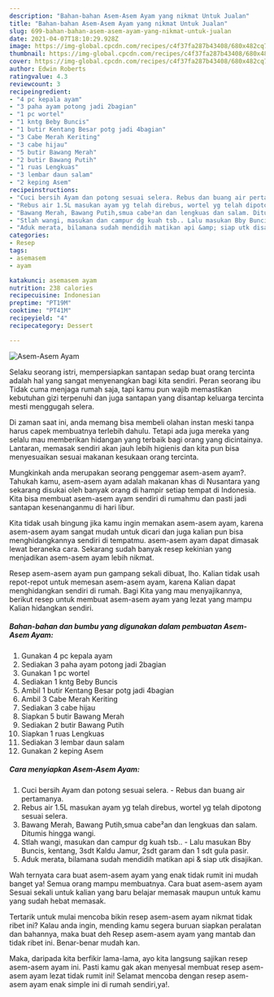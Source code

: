 ```yaml
---
description: "Bahan-bahan Asem-Asem Ayam yang nikmat Untuk Jualan"
title: "Bahan-bahan Asem-Asem Ayam yang nikmat Untuk Jualan"
slug: 699-bahan-bahan-asem-asem-ayam-yang-nikmat-untuk-jualan
date: 2021-04-07T18:10:29.928Z
image: https://img-global.cpcdn.com/recipes/c4f37fa287b43408/680x482cq70/asem-asem-ayam-foto-resep-utama.jpg
thumbnail: https://img-global.cpcdn.com/recipes/c4f37fa287b43408/680x482cq70/asem-asem-ayam-foto-resep-utama.jpg
cover: https://img-global.cpcdn.com/recipes/c4f37fa287b43408/680x482cq70/asem-asem-ayam-foto-resep-utama.jpg
author: Edwin Roberts
ratingvalue: 4.3
reviewcount: 3
recipeingredient:
- "4 pc kepala ayam"
- "3 paha ayam potong jadi 2bagian"
- "1 pc wortel"
- "1 kntg Beby Buncis"
- "1 butir Kentang Besar potg jadi 4bagian"
- "3 Cabe Merah Keriting"
- "3 cabe hijau"
- "5 butir Bawang Merah"
- "2 butir Bawang Putih"
- "1 ruas Lengkuas"
- "3 lembar daun salam"
- "2 keping Asem"
recipeinstructions:
- "Cuci bersih Ayam dan potong sesuai selera. Rebus dan buang air pertamanya."
- "Rebus air 1.5L masukan ayam yg telah direbus, wortel yg telah dipotong sesuai selera."
- "Bawang Merah, Bawang Putih,smua cabe²an dan lengkuas dan salam. Ditumis hingga wangi."
- "Stlah wangi, masukan dan campur dg kuah tsb.. Lalu masukan Bby Buncis, kentang, 3sdt Kaldu Jamur, 2sdt garam dan 1 sdt gula pasir."
- "Aduk merata, bilamana sudah mendidih matikan api &amp; siap utk disajikan."
categories:
- Resep
tags:
- asemasem
- ayam

katakunci: asemasem ayam 
nutrition: 238 calories
recipecuisine: Indonesian
preptime: "PT19M"
cooktime: "PT41M"
recipeyield: "4"
recipecategory: Dessert

---
```



![Asem-Asem Ayam](https://img-global.cpcdn.com/recipes/c4f37fa287b43408/680x482cq70/asem-asem-ayam-foto-resep-utama.jpg)

Selaku seorang istri, mempersiapkan santapan sedap buat orang tercinta adalah hal yang sangat menyenangkan bagi kita sendiri. Peran seorang ibu Tidak cuma menjaga rumah saja, tapi kamu pun wajib memastikan kebutuhan gizi terpenuhi dan juga santapan yang disantap keluarga tercinta mesti menggugah selera.

Di zaman  saat ini, anda memang bisa membeli olahan instan meski tanpa harus capek membuatnya terlebih dahulu. Tetapi ada juga mereka yang selalu mau memberikan hidangan yang terbaik bagi orang yang dicintainya. Lantaran, memasak sendiri akan jauh lebih higienis dan kita pun bisa menyesuaikan sesuai makanan kesukaan orang tercinta. 



Mungkinkah anda merupakan seorang penggemar asem-asem ayam?. Tahukah kamu, asem-asem ayam adalah makanan khas di Nusantara yang sekarang disukai oleh banyak orang di hampir setiap tempat di Indonesia. Kita bisa membuat asem-asem ayam sendiri di rumahmu dan pasti jadi santapan kesenanganmu di hari libur.

Kita tidak usah bingung jika kamu ingin memakan asem-asem ayam, karena asem-asem ayam sangat mudah untuk dicari dan juga kalian pun bisa menghidangkannya sendiri di tempatmu. asem-asem ayam dapat dimasak lewat beraneka cara. Sekarang sudah banyak resep kekinian yang menjadikan asem-asem ayam lebih nikmat.

Resep asem-asem ayam pun gampang sekali dibuat, lho. Kalian tidak usah repot-repot untuk memesan asem-asem ayam, karena Kalian dapat menghidangkan sendiri di rumah. Bagi Kita yang mau menyajikannya, berikut resep untuk membuat asem-asem ayam yang lezat yang mampu Kalian hidangkan sendiri.

<!--inarticleads1-->

##### Bahan-bahan dan bumbu yang digunakan dalam pembuatan Asem-Asem Ayam:

1. Gunakan 4 pc kepala ayam
1. Sediakan 3 paha ayam potong jadi 2bagian
1. Gunakan 1 pc wortel
1. Sediakan 1 kntg Beby Buncis
1. Ambil 1 butir Kentang Besar potg jadi 4bagian
1. Ambil 3 Cabe Merah Keriting
1. Sediakan 3 cabe hijau
1. Siapkan 5 butir Bawang Merah
1. Sediakan 2 butir Bawang Putih
1. Siapkan 1 ruas Lengkuas
1. Sediakan 3 lembar daun salam
1. Gunakan 2 keping Asem




<!--inarticleads2-->

##### Cara menyiapkan Asem-Asem Ayam:

1. Cuci bersih Ayam dan potong sesuai selera. - Rebus dan buang air pertamanya.
1. Rebus air 1.5L masukan ayam yg telah direbus, wortel yg telah dipotong sesuai selera.
1. Bawang Merah, Bawang Putih,smua cabe²an dan lengkuas dan salam. Ditumis hingga wangi.
1. Stlah wangi, masukan dan campur dg kuah tsb.. - Lalu masukan Bby Buncis, kentang, 3sdt Kaldu Jamur, 2sdt garam dan 1 sdt gula pasir.
1. Aduk merata, bilamana sudah mendidih matikan api &amp; siap utk disajikan.




Wah ternyata cara buat asem-asem ayam yang enak tidak rumit ini mudah banget ya! Semua orang mampu membuatnya. Cara buat asem-asem ayam Sesuai sekali untuk kalian yang baru belajar memasak maupun untuk kamu yang sudah hebat memasak.

Tertarik untuk mulai mencoba bikin resep asem-asem ayam nikmat tidak ribet ini? Kalau anda ingin, mending kamu segera buruan siapkan peralatan dan bahannya, maka buat deh Resep asem-asem ayam yang mantab dan tidak ribet ini. Benar-benar mudah kan. 

Maka, daripada kita berfikir lama-lama, ayo kita langsung sajikan resep asem-asem ayam ini. Pasti kamu gak akan menyesal membuat resep asem-asem ayam lezat tidak rumit ini! Selamat mencoba dengan resep asem-asem ayam enak simple ini di rumah sendiri,ya!.

